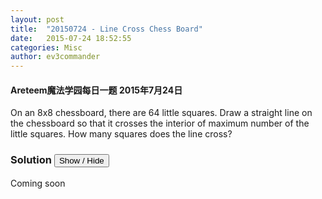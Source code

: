 ```yaml
---
layout: post
title:  "20150724 - Line Cross Chess Board"
date:   2015-07-24 18:52:55
categories: Misc
author: ev3commander
---
```


#### Areteem魔法学园每日一题 2015年7月24日

On an 8x8 chessboard, there are 64 little squares. Draw a straight line on the chessboard so that it crosses the interior of maximum number of the little squares. How many squares does the line cross?


### Solution <button>Show / Hide</button>

<solution>

Coming soon

</solution>

